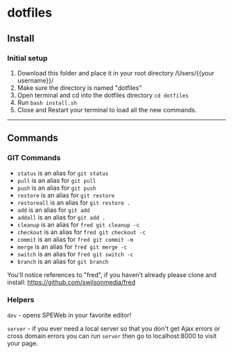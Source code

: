 # dotfiles

## Install

### Initial setup

1. Download this folder and place it in your root directory /Users/{{your username}}/
2. Make sure the directory is named "dotfiles"
3. Open terminal and cd into the dotfiles directory `cd dotfiles`
4. Run `bash install.sh`
5. Close and Restart your terminal to load all the new commands.

---

## Commands

### GIT Commands

- `status` is an alias for `git status`
- `pull` is an alias for `git pull`
- `push` is an alias for `git push`
- `restore` is an alias for `git restore`
- `restoreall` is an alias for `git restore .`
- `add` is an alias for `git add`
- `addall` is an alias for `git add .`
- `cleanup` is an alias for `fred git cleanup -c`
- `checkout` is an alias for `fred git checkout -c`
- `commit` is an alias for `fred git commit -m`
- `merge` is an alias for `fred git merge -c`
- `switch` is an alias for `fred git switch -c`
- `branch` is an alias for `git branch`

You'll notice references to "fred", if you haven't already please clone and install:
https://github.com/swilsonmedia/fred

### Helpers

`dev` - opens SPEWeb in your favorite editor!

`server` - if you ever need a local server so that you don't get Ajax errors or cross domain errors you can run `server` then go to localhost:8000 to visit your page.


